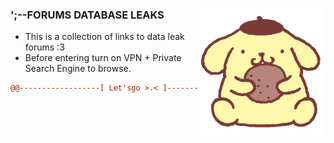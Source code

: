 ### ';--FORUMS DATABASE LEAKS <a href="#"><img alt="pompompurin kawai" align="right" width="40%" src="/pompompurin.gif"></a>
- This is a collection of links to data leak forums :3
- Before entering turn on VPN + Private Search Engine to browse.

```diff
@@------------------[ Let'sgo >.< ]------------------@@
```
